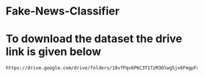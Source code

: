 # Fake-News-Classifier

# To download the dataset the drive link is given below
```bash
https://drive.google.com/drive/folders/18vfPqv6P6C3T1TzM3Olwg5jv6FmgpFa-?usp=sharing
```